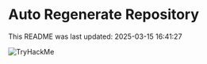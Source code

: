 # Auto Regenerate Repository

This README was last updated: 2025-03-15 16:41:27

 ![TryHackMe](https://tryhackme.com/badge/533634)